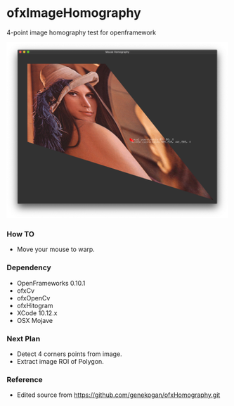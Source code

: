 # ofxImageHomography
4-point image homography test for openframework

![Histogram example]( https://github.com/bemoregt/ofxImageHomography/blob/master/aa.png "exmaple")

### How TO
- Move your mouse to warp.

### Dependency
- OpenFrameworks 0.10.1
- ofxCv
- ofxOpenCv
- ofxHitogram
- XCode 10.12.x
- OSX Mojave

### Next Plan
- Detect 4 corners points from image.
- Extract image ROI of Polygon.

### Reference
- Edited source from https://github.com/genekogan/ofxHomography.git

